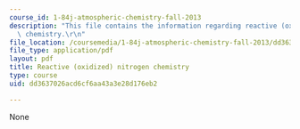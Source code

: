 ```yaml
---
course_id: 1-84j-atmospheric-chemistry-fall-2013
description: "This file contains the information regarding reactive (oxidized) nitrogen\
  \ chemistry.\r\n"
file_location: /coursemedia/1-84j-atmospheric-chemistry-fall-2013/dd3637026acd6cf6aa43a3e28d176eb2_MIT1_84JF13_Lec13_nitrogen.pdf
file_type: application/pdf
layout: pdf
title: Reactive (oxidized) nitrogen chemistry
type: course
uid: dd3637026acd6cf6aa43a3e28d176eb2

---
```

None